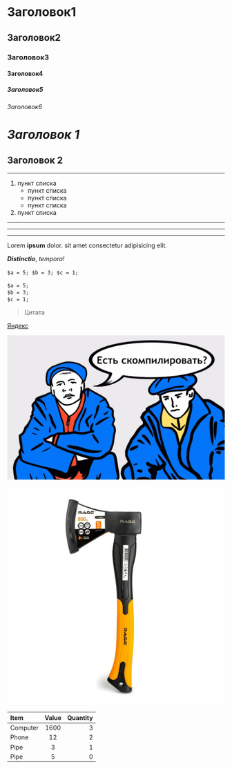 # Заголовок1

## Заголовок2

### Заголовок3

#### Заголовок4

##### Заголовок5

###### Заголовок6

_Заголовок 1_ 
=

__Заголовок 2__ 
-

---
1. пункт списка
	* пункт списка
	- пункт списка
	+ пункт списка
2. пункт списка

*******
*******
------------

Lorem __ipsum__ dolor.  sit amet consectetur     adipisicing  elit. 

***Distinctio***, *tempora!*

`
$a = 5;
$b = 3;
$c = 1;
`
```
$a = 5;
$b = 3;
$c = 1;
```

>Цитата

[Яндекс](https://dzen.ru/?yredirect=true)

![Картинка](img/photo.jpeg)

[![Картинка](img/axe.jpg)](https://ru.wikipedia.org/wiki/%D0%A2%D0%BE%D0%BF%D0%BE%D1%80)

Item      | Value | Quantity
:---------|:-----:| -------:
Computer  | 1600  | 3
Phone     | 12    | 2
Pipe      | 3     | 1
Pipe      | 5     | 0